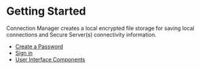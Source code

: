 [title]: # (Getting Started)
[tags]: # (createpassword,resources,help,support)
[priority]: # (200)
# Getting Started

Connection Manager creates a local encrypted file storage for saving local connections and Secure Server(s) connectivity information.  

* [Create a Password](create-pwd.md)
* [Sign in](sign-in.md)
* [User Interface Components](ui-components/index.md)